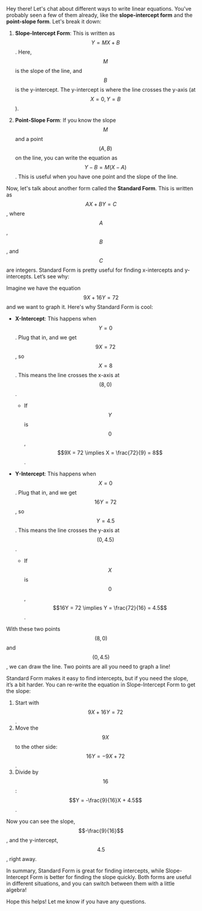 Hey there! Let's chat about different ways to write linear equations. You've probably seen a few of them already, like the **slope-intercept form** and the **point-slope form**. Let's break it down:

1. **Slope-Intercept Form**: This is written as $$Y = MX + B$$. Here, $$M$$ is the slope of the line, and $$B$$ is the y-intercept. The y-intercept is where the line crosses the y-axis (at $$X = 0, Y = B$$).

2. **Point-Slope Form**: If you know the slope $$M$$ and a point $$(A, B)$$ on the line, you can write the equation as $$Y - B = M(X - A)$$. This is useful when you have one point and the slope of the line.

Now, let's talk about another form called the **Standard Form**. This is written as $$AX + BY = C$$, where $$A$$, $$B$$, and $$C$$ are integers. Standard Form is pretty useful for finding x-intercepts and y-intercepts. Let’s see why:

Imagine we have the equation $$9X + 16Y = 72$$ and we want to graph it. Here's why Standard Form is cool:

- **X-Intercept**: This happens when $$Y = 0$$. Plug that in, and we get $$9X = 72$$, so $$X = 8$$. This means the line crosses the x-axis at $$(8, 0)$$.
  - If $$Y$$ is $$0$$, $$9X = 72 \implies X = \frac{72}{9} = 8$$.

- **Y-Intercept**: This happens when $$X = 0$$. Plug that in, and we get $$16Y = 72$$, so $$Y = 4.5$$. This means the line crosses the y-axis at $$(0, 4.5)$$.
  - If $$X$$ is $$0$$, $$16Y = 72 \implies Y = \frac{72}{16} = 4.5$$.

With these two points $$(8, 0)$$ and $$(0, 4.5)$$, we can draw the line. Two points are all you need to graph a line!

Standard Form makes it easy to find intercepts, but if you need the slope, it’s a bit harder. You can re-write the equation in Slope-Intercept Form to get the slope:

1. Start with $$9X + 16Y = 72$$.
2. Move the $$9X$$ to the other side: $$16Y = -9X + 72$$.
3. Divide by $$16$$: $$Y = -\frac{9}{16}X + 4.5$$.

Now you can see the slope, $$-\frac{9}{16}$$, and the y-intercept, $$4.5$$, right away.

In summary, Standard Form is great for finding intercepts, while Slope-Intercept Form is better for finding the slope quickly. Both forms are useful in different situations, and you can switch between them with a little algebra!

Hope this helps! Let me know if you have any questions.